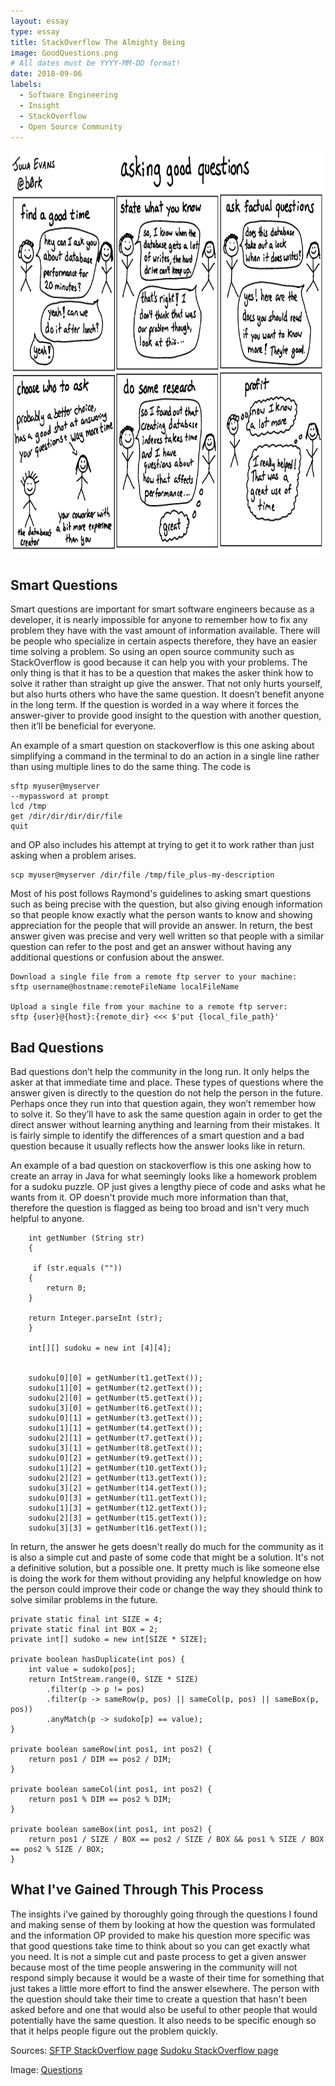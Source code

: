 ```yaml
---
layout: essay
type: essay
title: StackOverflow The Almighty Being
image: GoodQuestions.png
# All dates must be YYYY-MM-DD format!
date: 2018-09-06
labels:
  - Software Engineering
  - Insight
  - StackOverflow
  - Open Source Community
---
```


<img class="ui tiny right spaced image" src="../images/GoodQuestions.png" height="650" width="950">

<H2>Smart Questions</H2>

Smart questions are important for smart software engineers because as a developer, it is nearly impossible for anyone to remember how to fix any problem they have with the vast amount of information available. There will be people who specialize in certain aspects therefore, they have an easier time solving a problem. So using an open source community such as StackOverflow is good because it can help you with your problems. The only thing is that it has to be a question that makes the asker think how to solve it rather than straight up give the answer. That not only hurts yourself, but also hurts others who have the same question. It doesn’t benefit anyone in the long term. If the question is worded in a way where it forces the answer-giver to provide good insight to the question with another question, then it’ll be beneficial for everyone.
  
An example of a smart question on stackoverflow is this one asking about simplifying a command in the terminal to do an action in a single line rather than using multiple lines to do the same thing. The code is 

```
sftp myuser@myserver
--mypassword at prompt
lcd /tmp
get /dir/dir/dir/dir/file
quit
```
and OP also includes his attempt at trying to get it to work rather than just asking when a problem arises.

```
scp myuser@myserver /dir/file /tmp/file_plus-my-description
```

Most of his post follows Raymond's guidelines to asking smart questions such as being precise with the question, but also giving enough information so that people know exactly what the person wants to know and showing appreciation for the people that will provide an answer. In return, the best answer given was precise and very well written so that people with a similar question can refer to the post and get an answer without having any additional questions or confusion about the answer.

```
Download a single file from a remote ftp server to your machine:
sftp username@hostname:remoteFileName localFileName

Upload a single file from your machine to a remote ftp server:
sftp {user}@{host}:{remote_dir} <<< $'put {local_file_path}'
```

<H2>Bad Questions</H2>

Bad questions don’t help the community in the long run. It only helps the asker at that immediate time and place. These types of questions where the answer given is directly to the question do not help the person in the future. Perhaps once they run into that question again, they won’t remember how to solve it. So they’ll have to ask the same question again in order to get the direct answer without learning anything and learning from their mistakes. It is fairly simple to identify the differences of a smart question and a bad question because it usually reflects how the answer looks like in return. 

An example of a bad question on stackoverflow is this one asking how to create an array in Java for what seemingly looks like a homework problem for a sudoku puzzle. OP just gives a lengthy piece of code and asks what he wants from it. OP doesn't provide much more information than that, therefore the question is flagged as being too broad and isn't very much helpful to anyone. 

```
    int getNumber (String str) 
    {

     if (str.equals ("")) 
    {
        return 0;
    } 

    return Integer.parseInt (str);
    } 

    int[][] sudoku = new int [4][4];


    sudoku[0][0] = getNumber(t1.getText());
    sudoku[1][0] = getNumber(t2.getText());
    sudoku[2][0] = getNumber(t5.getText());
    sudoku[3][0] = getNumber(t6.getText());
    sudoku[0][1] = getNumber(t3.getText());
    sudoku[1][1] = getNumber(t4.getText());
    sudoku[2][1] = getNumber(t7.getText());
    sudoku[3][1] = getNumber(t8.getText());
    sudoku[0][2] = getNumber(t9.getText());
    sudoku[1][2] = getNumber(t10.getText());
    sudoku[2][2] = getNumber(t13.getText());
    sudoku[3][2] = getNumber(t14.getText());
    sudoku[0][3] = getNumber(t11.getText());
    sudoku[1][3] = getNumber(t12.getText());
    sudoku[2][3] = getNumber(t15.getText());
    sudoku[3][3] = getNumber(t16.getText());
```

In return, the answer he gets doesn't really do much for the community as it is also a simple cut and paste of some code that might be a solution. It's not a definitive solution, but a possible one. It pretty much is like someone else is doing the work for them without providing any helpful knowledge on how the person could improve their code or change the way they should think to solve similar problems in the future. 

```
private static final int SIZE = 4;
private static final int BOX = 2;
private int[] sudoko = new int[SIZE * SIZE];

private boolean hasDuplicate(int pos) {
    int value = sudoko[pos];
    return IntStream.range(0, SIZE * SIZE)
        .filter(p -> p != pos)
        .filter(p -> sameRow(p, pos) || sameCol(p, pos) || sameBox(p, pos))
        .anyMatch(p -> sudoko[p] == value);
}

private boolean sameRow(int pos1, int pos2) {
    return pos1 / DIM == pos2 / DIM;
}

private boolean sameCol(int pos1, int pos2) {
    return pos1 % DIM == pos2 % DIM;
}

private boolean sameBox(int pos1, int pos2) {
    return pos1 / SIZE / BOX == pos2 / SIZE / BOX && pos1 % SIZE / BOX == pos2 % SIZE / BOX;
}
```

<h2>What I've Gained Through This Process</h2>

The insights i've gained by thoroughly going through the questions I found and making sense of them by looking at how the question was formulated and the information OP provided to make his question more specific was that good questions take time to think about so you can get exactly what you need. It is not a simple cut and paste process to get a given answer because most of the time people answering in the community will not respond simply because it would be a waste of their time for something that just takes a little more effort to find the answer elsewhere. The person with the question should take their time to create a question that hasn't been asked before and one that would also be useful to other people that would potentially have the same question. It also needs to be specific enough so that it helps people figure out the problem quickly.


Sources: 
<a href="https://stackoverflow.com/questions/16721891/single-line-sftp-from-terminal">SFTP StackOverflow page</a> 
<a href="https://stackoverflow.com/questions/30586785/sudoku-java-efficient-way-for-4x4-sudoku">Sudoku StackOverflow page</a>

Image: <a href="https://jvns.ca/blog/good-questions/">Questions</a>

